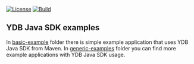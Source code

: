 [![License](https://img.shields.io/badge/License-Apache%202.0-blue.svg)](https://github.com/ydb-platform/ydb-java-examples/blob/main/LICENSE)
[![Build](https://img.shields.io/github/actions/workflow/status/ydb-platform/ydb-java-examples/build.yaml)](https://github.com/ydb-platform/ydb-java-examples/actions/workflows/build.yaml)

## YDB Java SDK examples

In [basic-example][basic-example] folder there is simple example application that uses YDB Java SDK from Maven.
In [generic-examples][generic-examples] folder you can find more example applications with YDB Java SDK usage.

[basic-example]: https://github.com/ydb-platform/ydb-java-examples/tree/master/basic_example
[generic-examples]: https://github.com/ydb-platform/ydb-java-examples/tree/master/ydb-cookbook
